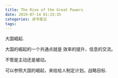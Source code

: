 ```yaml
---
title: The Rise of the Great Powers
date: 2019-07-14 01:33:35
categories: 读书笔记
tags:
---
```


大国崛起.

大国的崛起的一个共通点就是 效率的提升，信息的交流。

不管是主动还是被动。

可以参照大国的崛起，来给给人制定计划。战略目标.
